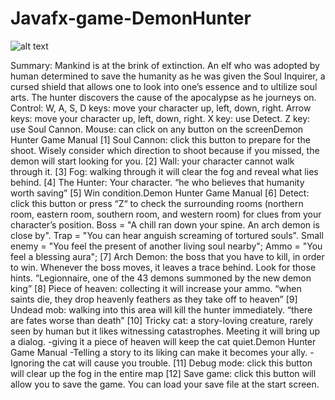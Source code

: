 # Javafx-game-DemonHunter

![alt text](https://github.com/ponaroth/Javafx-game-DemonHunter/blob/master/54DE6D65-BC23-4E4F-ABC5-085657628E54.png)

Summary:
Mankind is at the brink of extinction. An elf who was adopted by human determined to
save the humanity as he was given the Soul Inquirer, a cursed shield that allows one to look into
one’s essence and to ultilize soul arts. The hunter discovers the cause of the apocalypse as he
journeys on.
Control:
W, A, S, D keys: move your character up, left, down, right.
Arrow keys: move your character up, left, down, right.
X key: use Detect.
Z key: use Soul Cannon.
Mouse: can click on any button on the screenDemon Hunter Game Manual
[1] Soul Cannon: click this button to prepare for the shoot.
Wisely consider which direction to shoot because if
you missed, the demon will start looking for you.
[2] Wall: your character cannot walk through it.
[3] Fog: walking through it will clear the fog and reveal what lies behind.
[4] The Hunter: Your character.
“he who believes that humanity worth saving”
[5] Win condition.Demon Hunter Game Manual
[6] Detect: click this button or press “Z“ to check the surrounding rooms (northern room,
eastern room, southern room, and western room) for clues from your character’s position.
Boss = "A chill ran down your spine. An arch demon is close by".
Trap = "You can hear anguish screaming of tortured souls".
Small enemy = "You feel the present of another living soul nearby";
Ammo = "You feel a blessing aura";
[7] Arch Demon: the boss that you have to kill, in order to win. Whenever the boss moves, it
leaves a trace behind. Look for those hints.
“Legionnaire, one of the 43 demons summoned by the new demon king”
[8] Piece of heaven: collecting it will increase your ammo.
“when saints die, they drop heavenly feathers as they take off to heaven”
[9] Undead mob: walking into this area will kill the hunter immediately.
“there are fates worse than death”
[10] Tricky cat: a story-loving creature, rarely seen by human but it likes witnessing
catastrophes. Meeting it will bring up a dialog.
-giving it a piece of heaven will keep the cat quiet.Demon Hunter Game Manual
-Telling a story to its liking can make it becomes your ally.
-Ignoring the cat will cause you trouble.
[11] Debug mode: click this button will clear up the fog in the entire map
[12] Save game: click this button will allow you to save the game. You can load your save file at
the start screen.
